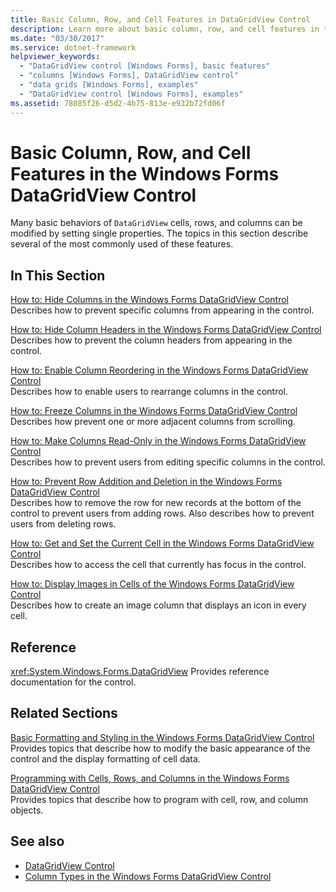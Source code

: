 ```yaml
---
title: Basic Column, Row, and Cell Features in DataGridView Control
description: Learn more about basic column, row, and cell features in the Windows Forms DataGridView Control.
ms.date: "03/30/2017"
ms.service: dotnet-framework
helpviewer_keywords:
  - "DataGridView control [Windows Forms], basic features"
  - "columns [Windows Forms], DataGridView control"
  - "data grids [Windows Forms], examples"
  - "DataGridView control [Windows Forms], examples"
ms.assetid: 78085f26-d5d2-4b75-813e-e932b72fd06f
---
```

# Basic Column, Row, and Cell Features in the Windows Forms DataGridView Control

Many basic behaviors of `DataGridView` cells, rows, and columns can be modified by setting single properties. The topics in this section describe several of the most commonly used of these features.

## In This Section

[How to: Hide Columns in the Windows Forms DataGridView Control](how-to-hide-columns-in-the-windows-forms-datagridview-control.md)\
Describes how to prevent specific columns from appearing in the control.

[How to: Hide Column Headers in the Windows Forms DataGridView Control](how-to-hide-column-headers-in-the-windows-forms-datagridview-control.md)\
Describes how to prevent the column headers from appearing in the control.

[How to: Enable Column Reordering in the Windows Forms DataGridView Control](how-to-enable-column-reordering-in-the-windows-forms-datagridview-control.md)\
Describes how to enable users to rearrange columns in the control.

[How to: Freeze Columns in the Windows Forms DataGridView Control](how-to-freeze-columns-in-the-windows-forms-datagridview-control.md)\
Describes how prevent one or more adjacent columns from scrolling.

[How to: Make Columns Read-Only in the Windows Forms DataGridView Control](how-to-make-columns-read-only-in-the-windows-forms-datagridview-control.md)\
Describes how to prevent users from editing specific columns in the control.

[How to: Prevent Row Addition and Deletion in the Windows Forms DataGridView Control](prevent-row-addition-and-deletion-datagridview.md)\
Describes how to remove the row for new records at the bottom of the control to prevent users from adding rows. Also describes how to prevent users from deleting rows.

[How to: Get and Set the Current Cell in the Windows Forms DataGridView Control](get-and-set-the-current-cell-wf-datagridview-control.md)\
Describes how to access the cell that currently has focus in the control.

[How to: Display Images in Cells of the Windows Forms DataGridView Control](how-to-display-images-in-cells-of-the-windows-forms-datagridview-control.md)\
Describes how to create an image column that displays an icon in every cell.

## Reference

<xref:System.Windows.Forms.DataGridView>
Provides reference documentation for the control.

## Related Sections

[Basic Formatting and Styling in the Windows Forms DataGridView Control](basic-formatting-and-styling-in-the-windows-forms-datagridview-control.md)\
Provides topics that describe how to modify the basic appearance of the control and the display formatting of cell data.

[Programming with Cells, Rows, and Columns in the Windows Forms DataGridView Control](programming-with-cells-rows-and-columns-in-the-datagrid.md)\
Provides topics that describe how to program with cell, row, and column objects.

## See also

- [DataGridView Control](datagridview-control-windows-forms.md)
- [Column Types in the Windows Forms DataGridView Control](column-types-in-the-windows-forms-datagridview-control.md)
